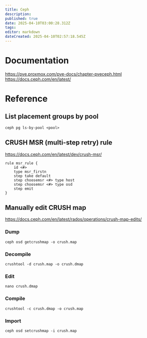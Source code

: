 ```yaml
---
title: Ceph
description: 
published: true
date: 2025-04-10T03:00:28.312Z
tags: 
editor: markdown
dateCreated: 2025-04-10T02:57:18.545Z
---
```


# Documentation
https://pve.proxmox.com/pve-docs/chapter-pveceph.html
https://docs.ceph.com/en/latest/

# Reference
## List placement groups by pool
```
ceph pg ls-by-pool <pool>
```

## CRUSH MSR (multi-step retry) rule
https://docs.ceph.com/en/latest/dev/crush-msr/
```
rule msr_rule {
    id <#>
    type msr_firstn
    step take default
    step choosemsr <#> type host
    step choosemsr <#> type osd
    step emit
}
```


## Manually edit CRUSH map
https://docs.ceph.com/en/latest/rados/operations/crush-map-edits/

### Dump
```
ceph osd getcrushmap -o crush.map
```

### Decompile
```
crushtool -d crush.map -o crush.dmap
```

### Edit
```
nano crush.dmap
```

### Compile
```
crushtool -c crush.dmap -o crush.map
```

### Import
```
ceph osd setcrushmap -i crush.map
```